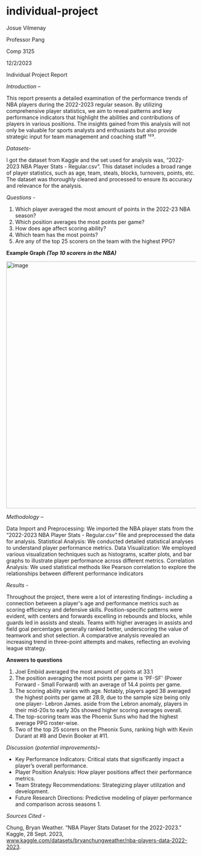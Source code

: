 # individual-project
Josue Vilmenay

Professor Pang

Comp 3125

12/2/2023

Individual Project Report 

_Introduction –_

This report presents a detailed examination of the performance trends of NBA players during the 2022-2023 regular season. By utilizing comprehensive player statistics, we aim to reveal patterns and key performance indicators that highlight the abilities and contributions of players in various positions. The insights gained from this analysis will not only be valuable for sports analysts and enthusiasts but also provide strategic input for team management and coaching staff ¹²³.

_Datasets-_

I got the dataset from Kaggle and the set used for analysis was, “2022-2023 NBA Player Stats - Regular.csv”. This dataset includes a broad range of player statistics, such as age, team, steals, blocks, turnovers, points, etc. The dataset was thoroughly cleaned and processed to ensure its accuracy and relevance for the analysis.

_Questions -_

1. Which player averaged the most amount of points in the 2022-23 NBA season?
2. Which position averages the most points per game?
3. How does age affect scoring ability?
4. Which team has the most points?
5. Are any of the top 25 scorers on the team with the highest PPG?

**Example Graph _(Top 10 scorers in the NBA)_**

<img width="654" alt="image" src="https://github.com/vilmenayjatwit/individual-project/assets/90573112/df98e32c-88e1-436c-9ad8-c399921ee8a7">


_Methodology –_

Data Import and Preprocessing: We imported the NBA player stats from the “2022-2023 NBA Player Stats - Regular.csv” file and preprocessed the data for analysis.
Statistical Analysis: We conducted detailed statistical analyses to understand player performance metrics.
Data Visualization: We employed various visualization techniques such as histograms, scatter plots, and bar graphs to illustrate player performance across different metrics.
Correlation Analysis: We used statistical methods like Pearson correlation to explore the relationships between different performance indicators

_Results -_ 

Throughout the project, there were a lot of interesting findings- including a connection between a player's age and performance metrics such as scoring efficiency and defensive skills. Position-specific patterns were evident, with centers and forwards excelling in rebounds and blocks, while guards led in assists and steals. Teams with higher averages in assists and field goal percentages generally ranked better, underscoring the value of teamwork and shot selection. A comparative analysis revealed an increasing trend in three-point attempts and makes, reflecting an evolving league strategy. 

**Answers to questions**
1. Joel Embiid averaged the most amount of points at 33.1
2. The position averaging the most points per game is 'PF-SF' (Power Forward - Small Forward) with an average of 14.4 points per game.
3. The scoring ability varies with age. Notably, players aged 38 averaged the highest points per game at 28.9, due to the sample size being only one player- Lebron James.
aside from the Lebron anomaly, players in their mid-20s to early 30s showed higher scoring averages overall.
4. The top-scoring team was the Phoenix Suns who had the highest average PPG roster-wise.
5. Two of the top 25 scorers on the Pheonix Suns, ranking high with Kevin Durant at #8 and Devin Booker at #11.

_Discussion (potential improvements)–_

- Key Performance Indicators: Critical stats that significantly impact a player’s overall performance.
- Player Position Analysis: How player positions affect their performance metrics.
- Team Strategy Recommendations: Strategizing player utilization and development.
- Future Research Directions: Predictive modeling of player performance and comparison across seasons 1.

_Sources Cited -_

Chung, Bryan Weather. “NBA Player Stats Dataset for the 2022-2023.” Kaggle, 28 Sept. 2023, www.kaggle.com/datasets/bryanchungweather/nba-players-data-2022-2023. 
